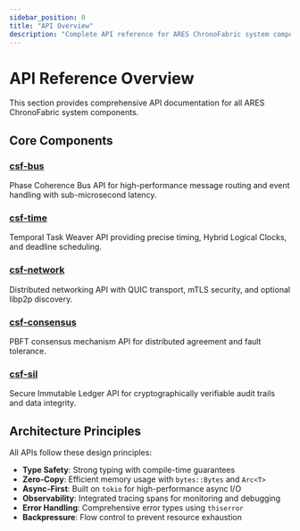 ```yaml
---
sidebar_position: 0
title: "API Overview"
description: "Complete API reference for ARES ChronoFabric system components"
---
```


# API Reference Overview

This section provides comprehensive API documentation for all ARES ChronoFabric system components.

## Core Components

### [csf-bus](./csf-bus.md)
Phase Coherence Bus API for high-performance message routing and event handling with sub-microsecond latency.

### [csf-time](./csf-time.md) 
Temporal Task Weaver API providing precise timing, Hybrid Logical Clocks, and deadline scheduling.

### [csf-network](./csf-network.md)
Distributed networking API with QUIC transport, mTLS security, and optional libp2p discovery.

### [csf-consensus](./csf-consensus.md)
PBFT consensus mechanism API for distributed agreement and fault tolerance.

### [csf-sil](./csf-sil.md)
Secure Immutable Ledger API for cryptographically verifiable audit trails and data integrity.

## Architecture Principles

All APIs follow these design principles:

- **Type Safety**: Strong typing with compile-time guarantees
- **Zero-Copy**: Efficient memory usage with `bytes::Bytes` and `Arc<T>`
- **Async-First**: Built on `tokio` for high-performance async I/O
- **Observability**: Integrated tracing spans for monitoring and debugging
- **Error Handling**: Comprehensive error types using `thiserror`
- **Backpressure**: Flow control to prevent resource exhaustion